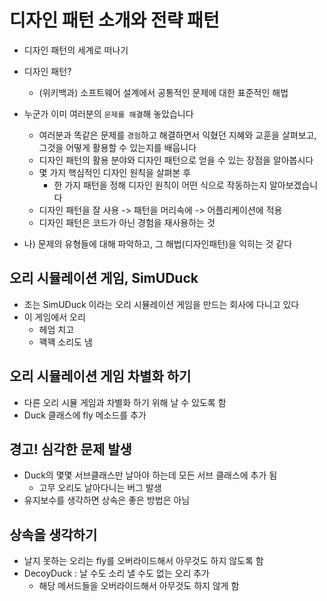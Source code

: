 # 디자인 패턴 소개와 전략 패턴

- 디자인 패턴의 세계로 떠나기

- 디자인 패턴?

  - (위키백과) 소프트웨어 설계에서 공통적인 문제에 대한 표준적인 해법

- 누군가 이미 여러분의 `문제를 해결`해 놓았습니다

  - 여러분과 똑같은 문제를 `경험`하고 해결하면서 익혔던 지혜와 교훈을 살펴보고,
    그것을 어떻게 활용할 수 있는지를 배웁니다
  - 디자인 패턴의 활용 분야와 디자인 패턴으로 얻을 수 있는 장점을 알아봅시다
  - 몇 가지 핵심적인 디자인 원칙을 살펴본 후
    - 한 가지 패턴을 정해 디자인 원칙이 어떤 식으로 작동하는지 알아보겠습니다
  - 디자인 패턴을 잘 사용 -> 패턴을 머리속에 -> 어플리케이션에 적용
  - 디자인 패턴은 코드가 아닌 경험을 재사용하는 것

- 나) 문제의 유형들에 대해 파악하고, 그 해법(디자인패턴)을 익히는 것 같다

## 오리 시뮬레이션 게임, SimUDuck

- 조는 SimUDuck 이라는 오리 시뮬레이션 게임을 만드는 회사에 다니고 있다
- 이 게임에서 오리
  - 헤엄 치고
  - 꽥꽥 소리도 냄

## 오리 시뮬레이션 게임 차별화 하기

- 다른 오리 시뮬 게임과 차별화 하기 위해 날 수 있도록 함
- Duck 클래스에 fly 메소드를 추가

## 경고! 심각한 문제 발생

- Duck의 몇몇 서브클래스만 날아야 하는데 모든 서브 클래스에 추가 됨
  - 고무 오리도 날아다니는 버그 발생
- 유지보수를 생각하면 상속은 좋은 방법은 아님

## 상속을 생각하기

- 날지 못하는 오리는 fly를 오버라이드해서 아무것도 하지 않도록 함
- DecoyDuck : 날 수도 소리 낼 수도 없는 오리 추가
  - 해당 메서드들을 오버라이드해서 아무것도 하지 않게 함

